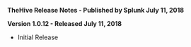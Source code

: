 **TheHive Release Notes - Published by Splunk July 11, 2018**


**Version 1.0.12 - Released July 11, 2018**

* Initial Release
